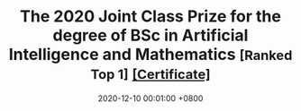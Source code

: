 ---
title: >-
    The 2020 Joint Class Prize for the degree of BSc in Artificial Intelligence and Mathematics <small><b>[Ranked Top 1]</b></small> <small><a href="/assets/images/certificates/uoe_class_prize.pdf">[Certificate]</a></small> <!-- <span class="badge badge-pill badge-info">Grade</span> -->
date: 2020-12-10 00:01:00 +0800
---